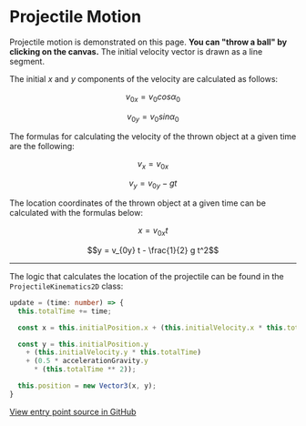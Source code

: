 # Projectile Motion

Projectile motion is demonstrated on this page. **You can "throw
a ball" by clicking on the canvas.** The initial velocity vector
is drawn as a line segment.

The initial $x$ and $y$ components of the velocity are calculated
as follows:

$$v_{0x} = v_0 cos \alpha_0$$

$$v_{0y} = v_0 sin \alpha_0$$

The formulas for calculating the velocity of the thrown
object at a given time are the following:

$$v_x = v_{0x}$$

$$v_y = v_{0y} - gt$$

The location coordinates of the thrown object at a given time
can be calculated with the formulas below:

$$x = v_{0x} t$$

$$y = v_{0y} t - \frac{1}{2} g t^2$$

<hr />

The logic that calculates the location of the projectile can be
found in the `ProjectileKinematics2D` class:

```typescript
update = (time: number) => {
  this.totalTime += time;

  const x = this.initialPosition.x + (this.initialVelocity.x * this.totalTime);

  const y = this.initialPosition.y
    + (this.initialVelocity.y * this.totalTime)
    + (0.5 * accelerationGravity.y
      * (this.totalTime ** 2));

  this.position = new Vector3(x, y);
}
```

[View entry point source in GitHub](https://github.com/mkkekkonen/TS-Math/blob/master/math/src/entryPoints/2_1_3_projectilemotion.ts)
